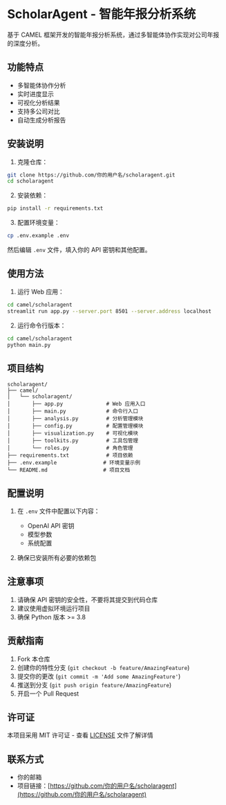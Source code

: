 # ScholarAgent - 智能年报分析系统

基于 CAMEL 框架开发的智能年报分析系统，通过多智能体协作实现对公司年报的深度分析。

## 功能特点

- 多智能体协作分析
- 实时进度显示
- 可视化分析结果
- 支持多公司对比
- 自动生成分析报告

## 安装说明

1. 克隆仓库：
```bash
git clone https://github.com/你的用户名/scholaragent.git
cd scholaragent
```

2. 安装依赖：
```bash
pip install -r requirements.txt
```

3. 配置环境变量：
```bash
cp .env.example .env
```
然后编辑 `.env` 文件，填入你的 API 密钥和其他配置。

## 使用方法

1. 运行 Web 应用：
```bash
cd camel/scholaragent
streamlit run app.py --server.port 8501 --server.address localhost
```

2. 运行命令行版本：
```bash
cd camel/scholaragent
python main.py
```

## 项目结构

```
scholaragent/
├── camel/
│   └── scholaragent/
│       ├── app.py              # Web 应用入口
│       ├── main.py             # 命令行入口
│       ├── analysis.py         # 分析管理模块
│       ├── config.py           # 配置管理模块
│       ├── visualization.py    # 可视化模块
│       ├── toolkits.py         # 工具包管理
│       └── roles.py            # 角色管理
├── requirements.txt            # 项目依赖
├── .env.example               # 环境变量示例
└── README.md                  # 项目文档
```

## 配置说明

1. 在 `.env` 文件中配置以下内容：
   - OpenAI API 密钥
   - 模型参数
   - 系统配置

2. 确保已安装所有必要的依赖包

## 注意事项

1. 请确保 API 密钥的安全性，不要将其提交到代码仓库
2. 建议使用虚拟环境运行项目
3. 确保 Python 版本 >= 3.8

## 贡献指南

1. Fork 本仓库
2. 创建你的特性分支 (`git checkout -b feature/AmazingFeature`)
3. 提交你的更改 (`git commit -m 'Add some AmazingFeature'`)
4. 推送到分支 (`git push origin feature/AmazingFeature`)
5. 开启一个 Pull Request

## 许可证

本项目采用 MIT 许可证 - 查看 [LICENSE](LICENSE) 文件了解详情

## 联系方式

- 你的邮箱
- 项目链接：[https://github.com/你的用户名/scholaragent](https://github.com/你的用户名/scholaragent) 